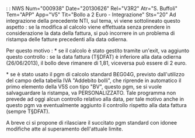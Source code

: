  :  : NWS Num="000938" Date="20130626" Rel="V3R2" Atr="S. Buffoli" Tem="APP" App="V5" Tit="Bollo a 2 Euro - Integrazione" Sts="20"
Ad integrazione della precedente NTI, sul tema, vi viene sottolineato questo aspetto :  se la modifica al calcolo viene effettuata senza prendere in considerazione la data della fattura, si può incorrere in un problema di ristampa delle fatture precedenti alla data odierna.

Per questo motivo : 
\* se il calcolo è stato gestito tramite un'exit, va aggiunto questo controllo :  se la data fattura (T§DFAT) è inferiore alla data odierna (26/06/2013), il bollo deve rimanere di 1,81, viceversa può
essere di 2 euro.

\* se è stato usato il pgm di calcolo standard B£G04G, previsto dall'utilizzo del campo della tabella
IVA "Addebito bolli", che riprende in automatico il primo elemento della V5S con tipo "BV", questo
pgm, se si vuole salvaguardare la ristampa, va PERSONALIZZATO. Tale programma non prevede ad oggi alcun controllo relativo alla data, per tale motivo anche in questo pgm va eventualmente aggiunto il controllo rispetto alla data fattura (sempre T§DFAT).

A breve ci si propone di rilasciare il succitato pgm standard con idonee modifiche atte al superamento dell'attuale limite.

